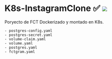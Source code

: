 # K8s-InstagramClone ✅ ![](https://progress-bar.dev/90/?)
Poryecto de FCT Dockerizado y montado en K8s.

```
- postgres-config.yaml
- postgres-secret.yaml
- volume-claim.yaml
- volume.yaml
- postgres.yaml
- fctgram.yaml
```
